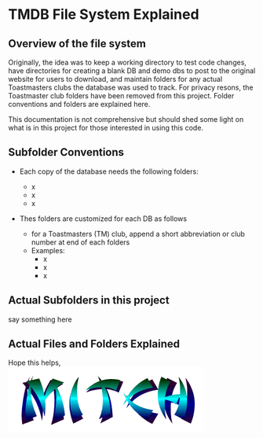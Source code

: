 # TMDB File System Explained

## Overview of the file system
Originally, the idea was to keep a working directory to test code changes, have directories for creating a blank DB and demo dbs to
post to the original website for users to download, and maintain folders for any actual Toastmasters clubs the database was used to track.
For privacy resons, the Toastmaster club folders have been removed from this project.  Folder conventions and folders are explained here.  

This documentation is not comprehensive but should shed some light on what is in this project for those interested in using this code.

## Subfolder Conventions

- Each copy of the database needs the following folders:
  - x
  - x
  - x  

- Thes folders are customized for each DB as follows
  - for a Toastmasters (TM) club, append a short abbreviation or club number at end of each folders
  - Examples:
    - x
	- x
	- x  

## Actual Subfolders in this project 

say something here

## Actual Files and Folders Explained

Hope this helps, <br/>
![](https://github.com/TheMitchWorksPro/TestProject/blob/master/html_mitch_logo/Mitch_LogoBG.gif)
